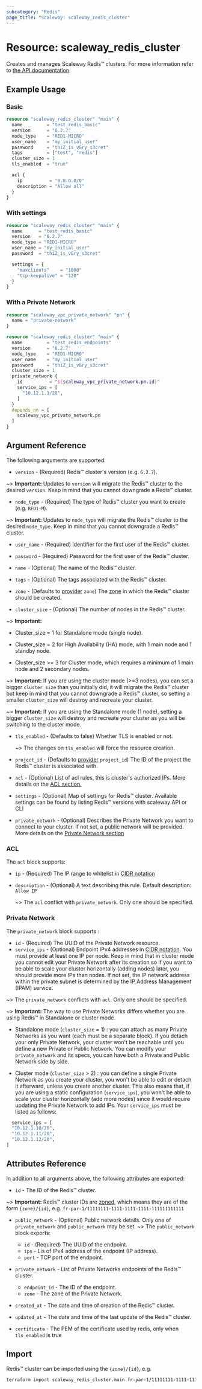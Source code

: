 ```yaml
---
subcategory: "Redis"
page_title: "Scaleway: scaleway_redis_cluster"
---
```


# Resource: scaleway_redis_cluster

Creates and manages Scaleway Redis™ clusters.
For more information refer to [the API documentation](https://www.scaleway.com/en/developers/api/managed-database-redis).

## Example Usage

### Basic

```terraform
resource "scaleway_redis_cluster" "main" {
  name         = "test_redis_basic"
  version      = "6.2.7"
  node_type    = "RED1-MICRO"
  user_name    = "my_initial_user"
  password     = "thiZ_is_v&ry_s3cret"
  tags         = ["test", "redis"]
  cluster_size = 1
  tls_enabled  = "true"

  acl {
    ip          = "0.0.0.0/0"
    description = "Allow all"
  }
}
```

### With settings

```terraform
resource "scaleway_redis_cluster" "main" {
  name      = "test_redis_basic"
  version   = "6.2.7"
  node_type = "RED1-MICRO"
  user_name = "my_initial_user"
  password  = "thiZ_is_v&ry_s3cret"

  settings = {
    "maxclients"    = "1000"
    "tcp-keepalive" = "120"
  }
}
```

### With a Private Network

```terraform
resource "scaleway_vpc_private_network" "pn" {
  name = "private-network"
}

resource "scaleway_redis_cluster" "main" {
  name         = "test_redis_endpoints"
  version      = "6.2.7"
  node_type    = "RED1-MICRO"
  user_name    = "my_initial_user"
  password     = "thiZ_is_v&ry_s3cret"
  cluster_size = 1
  private_network {
    id          = "${scaleway_vpc_private_network.pn.id}"
    service_ips = [
      "10.12.1.1/20",
    ]
  }
  depends_on = [
    scaleway_vpc_private_network.pn
  ]
}
```

## Argument Reference

The following arguments are supported:

- `version` - (Required) Redis™ cluster's version (e.g. `6.2.7`).

~> **Important:** Updates to `version` will migrate the Redis™ cluster to the desired `version`. Keep in mind that you
cannot downgrade a Redis™ cluster.

- `node_type` - (Required) The type of Redis™ cluster you want to create (e.g. `RED1-M`).

~> **Important:** Updates to `node_type` will migrate the Redis™ cluster to the desired `node_type`. Keep in mind that
you cannot downgrade a Redis™ cluster.

- `user_name` - (Required) Identifier for the first user of the Redis™ cluster.

- `password` - (Required) Password for the first user of the Redis™ cluster.

- `name` - (Optional) The name of the Redis™ cluster.

- `tags` - (Optional) The tags associated with the Redis™ cluster.

- `zone` - (Defaults to [provider](../index.md) `zone`) The [zone](../guides/regions_and_zones.md#zones) in which the
  Redis™ cluster should be created.

- `cluster_size` - (Optional) The number of nodes in the Redis™ cluster.

~> **Important:**

- Cluster_size = 1 for Standalone mode (single node).

- Cluster_size = 2 for High Availability (HA) mode, with 1 main node and 1 standby node.

- Cluster_size >= 3 for Cluster mode, which requires a minimum of 1 main node and 2 secondary nodes.

~> **Important:** If you are using the cluster mode (>=3 nodes), you can set a bigger `cluster_size` than you initially
did, it will migrate the Redis™ cluster but keep in mind that you cannot downgrade a Redis™ cluster, so setting a smaller
`cluster_size` will destroy and recreate your cluster.

~> **Important:** If you are using the Standalone mode (1 node), setting a bigger `cluster_size` will destroy and
recreate your cluster as you will be switching to the cluster mode.

- `tls_enabled` - (Defaults to false) Whether TLS is enabled or not.

  ~> The changes on `tls_enabled` will force the resource creation.

- `project_id` - (Defaults to [provider](../index.md) `project_id`) The ID of the project the Redis™ cluster is
  associated with.

- `acl` - (Optional) List of acl rules, this is cluster's authorized IPs. More details on the [ACL section.](#acl)

- `settings` - (Optional) Map of settings for Redis™ cluster. Available settings can be found by listing Redis™ versions
  with scaleway API or CLI

- `private_network` - (Optional) Describes the Private Network you want to connect to your cluster. If not set, a public
  network will be provided. More details on the [Private Network section](#private-network)

### ACL

The `acl` block supports:

- `ip` - (Required) The IP range to whitelist
  in [CIDR notation](https://en.wikipedia.org/wiki/Classless_Inter-Domain_Routing#CIDR_notation)
- `description` - (Optional) A text describing this rule. Default description: `Allow IP`

  ~> The `acl` conflict with `private_network`. Only one should be specified.

### Private Network

The `private_network` block supports :

- `id` - (Required) The UUID of the Private Network resource.
- `service_ips` - (Optional) Endpoint IPv4 addresses in [CIDR notation](https://en.wikipedia.org/wiki/Classless_Inter-Domain_Routing#CIDR_notation). You must provide at least one IP per node.
  Keep in mind that in cluster mode you cannot edit your Private Network after its creation so if you want to be able to
  scale your cluster horizontally (adding nodes) later, you should provide more IPs than nodes.
  If not set, the IP network address within the private subnet is determined by the IP Address Management (IPAM) service.

~> The `private_network` conflicts with `acl`. Only one should be specified.

~> **Important:** The way to use Private Networks differs whether you are using Redis™ in Standalone or cluster mode.

- Standalone mode (`cluster_size` = 1) : you can attach as many Private Networks as you want (each must be a separate
  block). If you detach your only Private Network, your cluster won't be reachable until you define a new Private or
  Public Network. You can modify your `private_network` and its specs, you can have both a Private and Public Network side
  by side.

- Cluster mode (`cluster_size` > 2) : you can define a single Private Network as you create your cluster, you won't be
  able to edit or detach it afterward, unless you create another cluster. This also means that, if you are using a static
  configuration (`service_ips`), you won't be able to scale your cluster horizontally (add more nodes) since it would
  require updating the Private Network to add IPs.
  Your `service_ips` must be listed as follows:

```terraform
  service_ips = [
  "10.12.1.10/20",
  "10.12.1.11/20",
  "10.12.1.12/20",
]
```

## Attributes Reference

In addition to all arguments above, the following attributes are exported:

- `id` - The ID of the Redis™ cluster.

~> **Important:** Redis™ cluster IDs are [zoned](../guides/regions_and_zones.md#resource-ids), which means they are of
the form `{zone}/{id}`, e.g. `fr-par-1/11111111-1111-1111-1111-111111111111`

- `public_network` - (Optional) Public network details. Only one of `private_network` and `public_network` may be set.
  ~> The `public_network` block exports:

    - `id` - (Required) The UUID of the endpoint.
    - `ips` - Lis of IPv4 address of the endpoint (IP address).
    - `port` - TCP port of the endpoint.

- `private_network` - List of Private Networks endpoints of the Redis™ cluster.

    - `endpoint_id` - The ID of the endpoint.
    - `zone` - The zone of the Private Network.

- `created_at` - The date and time of creation of the Redis™ cluster.
- `updated_at` - The date and time of the last update of the Redis™ cluster.
- `certificate` - The PEM of the certificate used by redis, only when `tls_enabled` is true

## Import

Redis™ cluster can be imported using the `{zone}/{id}`, e.g.

```bash
terraform import scaleway_redis_cluster.main fr-par-1/11111111-1111-1111-1111-111111111111
```
